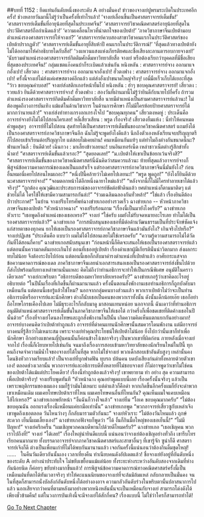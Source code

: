 ##บทที่ 1152 : ยึดแท่นอันดับหนึ่งของระดับ A อย่างมั่นคง!
ข่าวของจางเย่ปูพรมระเบิดในประเทศอีกครั้ง!
ช่วงหลายวันมานี้ไม่รู้ว่าเป็นครั้งที่เท่าไรแล้ว!
‘จางเย่เลื่อนขึ้นเป็นศาสตราจารย์เต็มขั้น!’
‘ศาสตราจารย์เต็มขั้นที่อายุน้อยที่สุดในประเทศจีน!’
‘ศาสตราจารย์วิชาคณิตศาสตร์อายุน้อยที่สุดในประวัติศาสตร์ถือกำเนิดแล้ว!’
‘ความเคลื่อนไหวที่น่าตกใจของเป่ยต้า!’
‘ภาควิชาภาษาจีนเป่ยต้ามอบตำแหน่งรองศาสตราจารย์ให้จางเย่?’
‘ศาสตราจารย์ควบสองสาขาวิชาคนแรกในประวัติศาสตร์ของเป่ยต้าปรากฏตัว!’
‘ศาสตราจารย์เต็มขั้นอายุยี่สิบห้าปี คนแรกในประวัติการณ์!’
‘ที่สุดแล้วทางเป่ยต้ายังไม่ได้ออกมาให้คำอธิบายใดกับสื่อ!’
‘วงแหวนแสงแห่งเกียรติยศและชื่อเสียงละลานตารอบกายจางเย่!’
‘นับรวมตำแหน่งรองศาสตราจารย์กิตติมศักดิ์มหาวิทยาลัยสื่อ จางเย่ หรือต้องเรียกว่าบุคคลที่มีชื่อเสียงที่สุดของประเทศจีน!’
กลุ่มแชตแก๊งคนบ้าก็ระเบิดแล้วเช่นกัน
หนิงหลัน : ศาสตราจารย์จาง ออกมาแจกอั่งเปา!
เสี่ยวตง  : ศาสตราจารย์จาง ออกมาแจกอั่งเปา!
ฮั่วตงฟาง : ศาสตราจารย์จาง ออกมาแจกอั่งเปา!
ครั้งนี้จางเย่ไม่ส่งแค่เศษสตางค์อีกแล้ว แต่ส่งอั่งเปาขนาดใหญ่จริงๆ!
เอมี่มือเร็วเก็บได้เยอะที่สุด “ว้าว ขอบคุณค่าบอส!”
จางเย่ส่งสติกเกอร์หน้ายิ้มไป
หนิงหลัน : ฮ่าๆ ขอบคุณศาสตราจารย์!
เสี่ยวตง : รวยแล้ว ยินดีด้วยศาสตราจารย์จาง!
ฮั่วตงฟาง : สองวันที่ผ่านมานี้ไม่รู้ว่ายินดีกับนายไปกี่ครั้ง ถ้ารวมตำแหน่งรองศาสตราจารย์กิตติมศักดิ์มหาวิทยาลัยสื่อ นายมีตำแหน่งเป็นสามศาสตราจารย์แล้วนะ! ไม่ต้องพูดถึงวงการบันเทิง แม้แต่ในด้านวิชาการ ในด้านการศึกษา ก็ไม่มีใครห้อยป้ายศาสตราจารย์ได้มากกว่านายแล้ว!”
จางเย่ส่งท่าทางเกรงอกเกรงใจไป “ขอบคุณทุกคน”
เสี่ยวตงหดหู่ : ประเด็นคืออาจารย์จางยังไม่ได้ไปสอนใครเลย!
หลี่เสี่ยวเสียน : พรูด เรื่องจริง!
เสี่ยวตงยิ้มแห้ง : นี่ทำให้คนหมดคำพูดสุดๆ  อาจารย์ที่ไม่ไปสอน สุดท้ายได้เป็นศาสตราจารย์เต็มขั้นของภาควิชาคณิตศาสตร์ แถมยังได้เป็นรองศาสตราจารย์ภาควิชาภาษาจีนอีก ฉันไม่รู้จะพูดยังไงดีแล้ว นึกถึงตัวเองหลังเรียนจบปริญญาตรีก็ไปสอบเข้าเรียนต่อปริญญาโท แต่สอบไม่เคยผ่าน! คนเหมือนกันแท้ๆ แต่ทำไมถึงต่างกันขนาดนี้นะ?
ฟ่านเหวินลี่ : ยินดีด้วย!
เฉินกวง : มาเลี้ยงข้าวเลยนะ!
บนอินเทอร์เน็ต
เหล่าชาวเน็ตต่างรู้สึกขำทั้งน้ำตา!
“ศาสตราจารย์เต็มขั้นแล้วเรอะ?”
“สุดยอดเลย!”
“ม.เป่ยต้าให้เขาเป็นข้อยกเว้นจริงสิ?”
“ศาสตราจารย์เต็มขั้นของภาควิชาคณิตศาสตร์นี่ฉันคิดว่าสมควรแล้วนะ ท้ายที่สุดแล้วอาจารย์จางก็พิสูจน์ข้อความคาดการณ์ของเดลเป็นผลสำเร็จ แต่รองศาสตราจารย์ภาควิชาภาษาจีนนี่มันยังไง? ก่อนอื่นหมอนี่เคยไปสอนไหมเถอะ?”
“หนึ่งปีนี้คล้ายว่าไม่เคยไปเลยนะ!”
“พรูด พูดถูก!”
“ยังไงก็ยินดีด้วยนะศาสตราจารย์จาง!”
“จอมตอกหน้าได้อีกหนึ่งฉายาใหม่แล้ว!”
“หลังจากนี้ก็ไม่มีใครทำลายเขาได้แล้วจริงๆ!”
“ถูกต้อง คุณวุฒิและประสบการณ์ของอาจารย์ขัดต่อฟ้าดินแล้ว ยศตำแหน่งก็ตามมาติดๆ แต่ช่วยไม่ได้ ใครใช้ให้เขามีความสามารถกันล่ะ!”
“ร่วมเฉลิมฉลองกันทั่วหล้า!”
“ใช่แล้ว เรื่องยินดีต้องป่าวประกาศ!”
ในบ้าน
จางเย่รีบโทรศัพท์ฉางข่ายเกออย่างรวดเร็ว
ฉางข่ายเกอ -- หัวหน้าภาควิชาภาษาจีนของเป่ยต้า
“หัวหน้าภาคฉาง” จางเย่รีบร้อนถาม “เรื่องนี้เป็นมายังไงครับ?”
ฉางข่ายเกอหัวเราะ “เธอพูดถึงตำแหน่งของเธอเหรอ?”
จางเย่ “ใช่ครับ ผมยังไม่รับจดหมายอะไรเลย ทำไมได้เป็นรองศาสตราจารย์แล้ว?”
ฉางข่ายเกอ “การสนับสนุนของเธอที่มีต่อด้านวัฒนธรรมเป็นที่ประจักษ์ชัดแจ้งแก่สายตาของทุกคน ยกให้เธอเป็นรองศาสตราจารย์ภาควิชาภาษาจีนแล้วมันยังไง? เกินจริงไปหรือ?”
จางเย่ปฏิเสธ “ประเด็นคือ แบบว่า ผมไม่ได้ไปสอนเลยไม่ใช่เหรอครับ”
“ความรู้ความสามารถไม่ได้วัดกันที่ได้สอนกี่คาบ” ฉางข่ายเกอสนับสนุนเขา “ก่อนหน้านี้ก็คิดจะเสนอให้เธอเป็นรองศาสตราจารย์แล้ว แต่ตอนนั้นความกดดันเยอะเกินไป ตอนที่เธออยู่เป่ยต้า เรื่องด่าแขกผู้มีเกียรตินั่นน่าวิตกมาก ส่งผลกระทบไม่น้อย จึงต้องระงับไปก่อน แต่ตอนนี้เธอก็กลับมาดำรงตำแหน่งที่เป่ยต้าแล้ว อาศัยกระแสจากข้อความคาดการณ์ของเดล ภาควิชาภาษาจีนเลยนำเอกสารเสนอเธอเป็นรองศาสตราจารย์ส่งขึ้นไปด้วย ก็ส่งไปพร้อมกับทางเหล่าพานนั่นแหละ คิดไม่ถึงว่าท่านอธิการจะทำให้เป็นกรณีพิเศษ อนุมัติในคราวเดียวเลย”
จางเย่กะพริบตา “อธิการบดีของมหาวิทยาลัยเหรอครับ?”
ฉางข่ายเกอรู้ว่าเขาคิดอะไรอยู่ อธิบายต่อ “ในปีนั้นเรื่องที่เกิดขึ้นก็ผ่านมานานแล้ว ครั้งนั้นตอนสั่งพักงานเธอท่านอธิการก็ถูกบังคับมาเหมือนกัน แต่ตอนนี้เธอรู้แล้วใช่ไหม? นอกจากกลุ่มคนบางส่วนแล้ว พวกเราเป่ยต้าไม่ว่าจะเป็นท่านอธิการบดีหรืออาจารย์และนักศึกษา ต่างก็นับเธอเป็นคนของพวกเราทั้งนั้น ดังนั้นเด็กน้อยเอ๊ย เธอก็อย่าถือโทษโกรธเคืองไปเลย ไม่มีธุระอะไรก็กลับมาดู มาสอนแทนหน่อย นอกจากนี้ ฉันเดาว่าที่ท่านอธิการอนุมัติตำแหน่งศาสตราจารย์เต็มขั้นในภาควิชาภาษาจีนให้เธอได้ กว่าครึ่งก็เพื่อชดเชยที่ติดค้างเธอในปีนั้นด้วย”
เรื่องที่จางเย่โดนลงโทษและถูกสั่งพักงานในปีนั้น เกิดความคิดเห็นแตกแยกกันอย่างมาก!
อาจารย์บางคนคิดว่าเป่ยต้าทำถูกแล้ว อาจารย์ที่ด่าคนแทนนักศึกษานั้นสมควรโดนพักงาน แต่มีอาจารย์บางคนที่รู้สึกว่าไม่เหมาะสม เพราะจางเย่ทำคุณประโยชน์ให้เป่ยต้าไม่น้อย ยิ่งไปกว่านั้นเขาก็ทำเพื่อนักศึกษา อีกอย่างแขกคนญี่ปุ่นคนนั้นก็ค่อนข้างโง่เขลาจริงๆ เป็นพวกเขาที่ผิดก่อน ภายหลังเมื่อจางเย่จากไป เรื่องนี้ก็เงียบหายไปเช่นกัน จนมาถึงเรื่องการสอบเข้ามหาวิทยาลัยของนักเรียนใหม่ในปีนี้ ทุกคนถึงจดจำความมีน้ำใจของจางเย่ได้ในที่สุด
หากไม่ใช่จางเย่ พวกเด็กสอบเข้าอันดับสูงๆ เหล่านั้นคงโดนชิงหัวกวาดเรียบแล้ว! เป็นจางเย่ที่บุกฟาดฟัน ทุบรถ ปล้นคน บดบังเสียงก่นด่าทั้งหลายด้วยตัวเขาเอง! ตลอดช่วงเวลานั้น พวกอาจารย์และอธิการบดีทั้งหลายที่ไม่ชอบจางเย่ ก็ไม่อาจพูดว่าเขาไม่ใช่คนของเป่ยต้าได้แม้แต่ประโยคเดียว!
เรื่องนี้ทำถูกต้องแล้วจริงๆ!
เขาพยายาม ทำ อย่าง สุด ความสามารถ เพื่อเป่ยต้าจริงๆ!
จางเย่รีบพูดทันที “หัวหน้าฉาง คุณอย่าพูดแบบนี้เลย เรื่องครั้งนั้นจริงๆ แล้วเป็นเพราะพฤติกรรมของผมเอง ผมก็รู้ว่ามันไม่เหมาะ แต่ด่าแล้วก็คือด่า หากเกิดขึ้นอีกครั้งผมก็ยังจะด่าพวกเขาเหมือนเดิม ผมเคยโทษเป่ยต้าเราที่ไหน ผมเคยโทษคนอื่นที่ไหนกัน? คุณเห็นผมใจแคบเหมือนไส้ไก่เหรอ?”
ฉางข่ายเกอพยักหน้า “งั้นฉันก็วางใจแล้ว”
จางเย่ยิ้ม “โอเค ขอบคุณมากครับ”
“ไม่ต้องขอบคุณฉัน ออกแรงเรื่องนี้เหมือนแค่ยกมือเท่านั้น” ฉางข่ายเกอพูด “พวกอาจารย์เสี่ยวซูกับเหล่าเจิงเขาพูดถึงเธอตลอด วันไหนว่างๆ ก็กลับมารวมตัวกันนะ”
จางเย่หัวเราะ “ไม่ต้องวันไหนแล้ว ฤกษ์สะดวก เย็นนี้ผมเลี้ยงเอง!”
ฉางข่ายเกอฟังจบก็พูดว่า “ได้ งั้นก็กินมื้อใหญ่ของเธอเย็นนี้!”
“ไม่มีปัญหา!” จางเย่ครึกครื้น “ผมเชิญพวกคณบดีพานไปด้วยดีไหมครับ?”
ฉางข่ายเกอ “เธอเชิญคน พวกเราไปถึงที่!”
จางเย่ “ได้เลย!”
เรื่องใหญ่น่ายินดีแบบนี้ แน่นอนว่าจางเย่ต้องเชิญอย่างทั่วถึง เขารีบโทรเรียกคนมากมาย ทั้งบรรดาอาจารย์จากภาควิชาคณิตศาสตร์และสาขาอื่นๆ ที่เขารู้จัก ซูน่าก็ดี ศาสตราจารย์เจิงก็ดี ต่างเป็นเพื่อนเก่าที่ไม่ได้พบกันมานานแล้ว เจอกันครั้งนี้แน่นอนว่าต้องกินดื่มชุดใหญ่!
……
 
ในคืนวันเดียวกันนั้นเอง
เวลาเที่ยงคืน
ทำเนียบคนดังอัปเดตแล้ว!
ชื่อจางเย่ยังอยู่ที่อันดับหนึ่งของระดับ A อย่างน่าประทับใจ ไม่ขยับเขยื้อนแม้แต่น้อย ทั้งระยะห่างระหว่างอันดับสองจากเดิมที่ห่างกันน้อยนิด ก็ค่อยๆ ขยับห่างมากขึ้นแล้ว! การพิสูจน์ข้อความคาดการณ์ทางคณิตศาสตร์ครั้งนี้เป็นเหมือนฝนที่ตกได้ทันเวลาจริงๆ ทำให้คะแนนนิยมของจางเย่ที่จะล้มมิล้มแหล่ กลับกลายเป็นมั่นคง จนในที่สุดก็สามารถนั่งบัลลังก์อันดับหนึ่งได้อย่างองอาจ ความกลัวอันดับร่วงในพริบตานั้นปลาสนาการไปแล้ว นอกเสียจากว่าคนที่ตามหลังมาอย่างพวกหนิงหลันนั้นจะเป็นเหมือนกับจางเย่ สามารถโด่งดังได้เพียงชั่วข้ามคืน!
แต่ในวงการบันเทิงนี้จะมีจางเย่ได้สักกี่คน?
เรื่องแบบนี้ ไม่ใช่ว่าใครก็สามารถทำได้!
 


[Go To Next Chapter]( ./253.md)